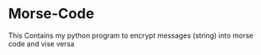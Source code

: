 # Morse-Code
This Contains my python program to encrypt messages (string) into morse code and vise versa
